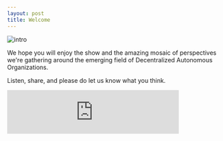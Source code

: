 ```yaml
---
layout: post
title: Welcome
---
```


![intro](/assets/images/DAOcast_looped.gif)

We hope you will enjoy the show and the amazing mosaic of perspectives we're gathering around the emerging field of Decentralized Autonomous Organizations.

Listen, share, and please do let us know what you think.

<iframe src="https://anchor.fm/daocast/embed/episodes/DAOcast-Introduction-e2e485" height="102px" width="400px" frameborder="0" scrolling="no"></iframe>
